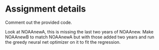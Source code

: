 # Assignment details

Comment out the provided code.

Look at NOAAnewA, this is missing the last two years of NOAAnew. Make NOAAnewB to match NOAAnewA but with those added two years and run the greedy neural net optimizer on it to fit the regression.
